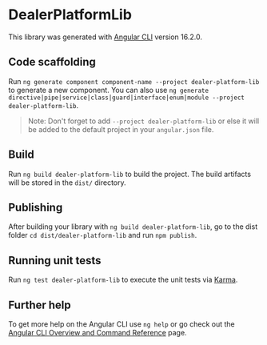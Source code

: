 # DealerPlatformLib

This library was generated with [Angular CLI](https://github.com/angular/angular-cli) version 16.2.0.

## Code scaffolding

Run `ng generate component component-name --project dealer-platform-lib` to generate a new component. You can also use `ng generate directive|pipe|service|class|guard|interface|enum|module --project dealer-platform-lib`.
> Note: Don't forget to add `--project dealer-platform-lib` or else it will be added to the default project in your `angular.json` file. 

## Build

Run `ng build dealer-platform-lib` to build the project. The build artifacts will be stored in the `dist/` directory.

## Publishing

After building your library with `ng build dealer-platform-lib`, go to the dist folder `cd dist/dealer-platform-lib` and run `npm publish`.

## Running unit tests

Run `ng test dealer-platform-lib` to execute the unit tests via [Karma](https://karma-runner.github.io).

## Further help

To get more help on the Angular CLI use `ng help` or go check out the [Angular CLI Overview and Command Reference](https://angular.io/cli) page.
